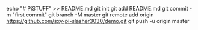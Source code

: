 echo "# PiSTUFF" >> README.md
git init
git add README.md
git commit -m "first commit"
git branch -M master
git remote add origin https://github.com/sxy-pi-slasher3030/demo.git
git push -u origin master

